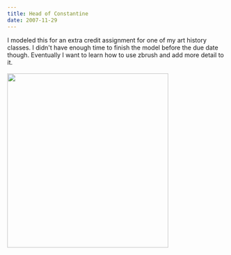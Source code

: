 ```yaml
---
title: Head of Constantine
date: 2007-11-29
---
```

I modeled this for an extra credit assignment for one of my art history classes. I didn't have enough time to finish the model before the due date though. Eventually I want to learn how to use zbrush and add more detail to it.<br /><br /><a onblur="try {parent.deselectBloggerImageGracefully();} catch(e) {}" href="http://3.bp.blogspot.com/_zdYMSK7YuAA/Sare1AkCW9I/AAAAAAAAFFQ/odQpONFBi88/s1600-h/constentine_web_full.jpg"><img style="float:left; margin:0 10px 10px 0;cursor:pointer; cursor:hand;width: 370px; height: 400px;" src="http://3.bp.blogspot.com/_zdYMSK7YuAA/Sare1AkCW9I/AAAAAAAAFFQ/odQpONFBi88/s400/constentine_web_full.jpg" border="0" alt="" id="BLOGGER_PHOTO_ID_5308300113075133394" /></a>
